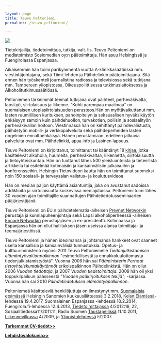 ```yaml
---

layout: page
title: Teuvo Peltoniemi
permalink: /teuvo-peltoniemi/

---
```


![](https://user-images.githubusercontent.com/1070946/203375342-2d6734c2-d2ba-4170-b5a2-01b768ea4bc1.jpeg)

Tietokirjailija, tiedetoimittaja, tutkija, valt. lis. Teuvo Peltoniemi on mediatoimisto Sosiomedian oy:n päätoimittaja. Hän asuu Helsingissä ja Fuengirolassa Espanjassa.

Aikaisemmin hän toimi parikymmentä vuotta A-klinikkasäätiössä mm. viestintäjohtajana, sekä Tiimi-lehden ja Päihdelinkin päätoimittajana. Sitä ennen hän työskenteli journalistina radiossa ja televisiossa sekä tutkijana mm. Tampereen yliopistossa, Oikeuspoliittisessa tutkimuslaitoksessa ja Alkoholitutkimussäätiössä.

Peltoniemen tärkeimmät teemat tutkijana ovat päihteet, perheväkivalta, lapsityö, siirtolaisuus ja liikenne. "Kohti parempaa maailmaa" on suomalaisen utopiasiirtolaisuuden perusteos.Hän on myötävaikuttanut mm. lasten ruumiillisen kurituksen, pahoinpitelyn ja seksuaalisen hyväksikäytön ehkäisyyn samoin kuin päihdehuollon, turvakotien, poliisin ja sosiaalityön perheväkivallan hoitoon. Viestinnässä hän on kehittänyt päihdevalistusta, päihdetyön mobiili- ja verkkopalveluita sekä päihdeperheiden lasten ongelmien ennaltaehkäisyä. Hänen perustamiaan, edelleen jatkuvia palveluita ovat mm. Päihdelinkki, apua.info ja Lasinen lapsuus.

Teuvo Peltoniemi on kirjoittanut, toimittanut tai kääntänyt 18 [kirjaa](books.html), jotka käsittelevät alkoholia, huumeita, perheväkivaltaa, liikennettä, siirtolaisuutta ja tietoyhteiskuntaa. Hän on tuottanut lähes 500 yleisluonteista ja tieteellistä artikkelia tai esitelmää kotimaisiin ja kansainvälisiin julkaisuihin ja konferensseihin. Helsingin Tietovideon kautta hän on toimittanut suomeksi noin 150 sosiaali- ja terveysalan valistus- ja koulutusvideoa.

Hän on median paljon käyttämä asiantuntija, joka on avustanut sadoissa addiktioita ja siirtolaisuutta koskevissa mediajutuissa. Peltoniemi toimi lähes 30 vuoden ajan toimittajille suunnattujen Päihdetiedotusseminaarien pääjärjestäjänä.

Teuvo Peltoniemi on EU:n päihdetelematia-aiheisen [Prevnet Networkin](http://www.prevnet.net) perustaja ja kunniapuheenjohtaja sekä Lapsi alkoholiperheessä -aiheisen [Encare Networkin](http://www.encare.info/) perustajajäsen ja ex-presidentti. Kotimaassa ja Espanjassa hän on ollut hallituksen jäsen useissa alansa toimittaja- ja teemajärjestöissä.

Teuvo Peltoniemi ja hänen ideoimansa ja johtamansa hankkeet ovat saaneet useita kansallisia ja kansainvälisiä tunnustuksia. Opetus- ja kulttuuriministeriö myönsi 2011 Teuvo Peltoniemelle _Tiedonjulkistamisen elämäntyövaltionpalkinnon_ "esimerkillisestä ja ennakkoluulottomasta tiedonjulkistamistyöstä". Vuonna 2006 hän sai _Pääministerin Parhaat tietoyhteiskuntakäytännöt_ erikoispalkinnon Päihdelinkistä. Hän on ollut 2006 _Vuoden tiedottaja_, ja 2007 _Vuoden tiedetoimittaja_. 2009 hän oli yksi loppukilpailuun päässeestä "_Vuoden pääkirjoituksen tekijä"_; -sarjassa. Vuonna hän sai 2010 _Päihdetiedotuksen elämäntyöpalkinnon_.

Peltoniemeä käsitteleviä henkilöjuttuja on ilmestynyt mm. [Suomalaisia etsimässä](https://nakoislehti.hs.fi/7ac11991-7cb4-4ac5-b364-a1c4f75cb3a7/10) Helsingin Sanomien kuukausiliitteessä 3.2.2018, [Kelan Elämässä](https://elamassa.fi/elakkeella/muutto-elakkeella-espanjaan-sosiaaliturva-ulkomailla)\-lehdessä 19.4.2017, Suomalainen Espanjassa -lehdessä 18.2.2014, Fuengirola.fi-lehdessä 12.4.2013, [Tiedetoimittajassa](http://www.tiedetoimittajat.fi/lehdet/Tiedetoimittaja4_11.pdf) 4/2012:19, 22, Sosiaalitiedossa11/2011:11, Radio Suomen [Taustapeilissä](http://yle.fi/radiosuomi/taustapeili/2011/10/teuvo_peltoniemi_-_vaiettujen_aiheiden_aanitorvi_2940156.html) 11.10.2011, [Liikennevilkussa](http://www.liikenneturva.fi) 4/2009, ja [Yliopistolehdessä](http://www.kolumbus.fi/teuvo.peltoniemi/files/Peltoniemi_Yliopisto_5-2007.pdf) 5/2007.

[**Tarkemmat CV-tiedot>>**](cveng.html)

[**Lehdistövalokuvia>>**](Peltoniemi_files.htm)
